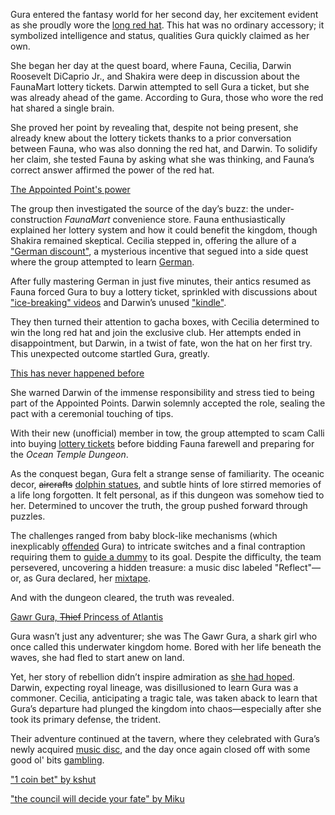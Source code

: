 <!-- title: Gawr Gura -->
<!-- status: Alive -->

Gura entered the fantasy world for her second day, her excitement evident as she proudly wore the [long red hat](https://www.youtube.com/live/bOIlLaFiiE4?feature=shared&t=482). This hat was no ordinary accessory; it symbolized intelligence and status, qualities Gura quickly claimed as her own.

She began her day at the quest board, where Fauna, Cecilia, Darwin Roosevelt DiCaprio Jr., and Shakira were deep in discussion about the FaunaMart lottery tickets. Darwin attempted to sell Gura a ticket, but she was already ahead of the game. According to Gura, those who wore the red hat shared a single brain.

She proved her point by revealing that, despite not being present, she already knew about the lottery tickets thanks to a prior conversation between Fauna, who was also donning the red hat, and Darwin. To solidify her claim, she tested Fauna by asking what she was thinking, and Fauna’s correct answer affirmed the power of the red hat.

[The Appointed Point's power](#embed:https://www.youtube.com/live/bOIlLaFiiE4?t=648)

The group then investigated the source of the day’s buzz: the under-construction _FaunaMart_ convenience store. Fauna enthusiastically explained her lottery system and how it could benefit the kingdom, though Shakira remained skeptical. Cecilia stepped in, offering the allure of a ["German discount"](https://www.youtube.com/live/bOIlLaFiiE4?feature=shared&t=1123), a mysterious incentive that segued into a side quest where the group attempted to learn [German](https://www.youtube.com/live/bOIlLaFiiE4?feature=shared&t=1210).

After fully mastering German in just five minutes, their antics resumed as Fauna forced Gura to buy a lottery ticket, sprinkled with discussions about ["ice-breaking" videos](https://www.youtube.com/live/bOIlLaFiiE4?feature=shared&t=1785) and Darwin’s unused ["kindle"](https://www.youtube.com/live/bOIlLaFiiE4?feature=shared&t=1937).

They then turned their attention to gacha boxes, with Cecilia determined to win the long red hat and join the exclusive club. Her attempts ended in disappointment, but Darwin, in a twist of fate, won the hat on her first try. This unexpected outcome startled Gura, greatly.

[This has never happened before](#embed:https://www.youtube.com/live/bOIlLaFiiE4?t=2111)

She warned Darwin of the immense responsibility and stress tied to being part of the Appointed Points. Darwin solemnly accepted the role, sealing the pact with a ceremonial touching of tips.

With their new (unofficial) member in tow, the group attempted to scam Calli into buying [lottery tickets](https://www.youtube.com/live/bOIlLaFiiE4?feature=shared&t=2658) before bidding Fauna farewell and preparing for the _Ocean Temple Dungeon_.

As the conquest began, Gura felt a strange sense of familiarity. The oceanic decor, ~~aircrafts~~ [dolphin statues](https://www.youtube.com/live/bOIlLaFiiE4?feature=shared&t=5735), and subtle hints of lore stirred memories of a life long forgotten. It felt personal, as if this dungeon was somehow tied to her. Determined to uncover the truth, the group pushed forward through puzzles.

The challenges ranged from baby block-like mechanisms (which inexplicably [offended](https://www.youtube.com/live/bOIlLaFiiE4?feature=shared&t=5870) Gura) to intricate switches and a final contraption requiring them to [guide a dummy](https://www.youtube.com/live/bOIlLaFiiE4?feature=shared&t=6604) to its goal. Despite the difficulty, the team persevered, uncovering a hidden treasure: a music disc labeled "Reflect"—or, as Gura declared, her [mixtape](https://www.youtube.com/live/bOIlLaFiiE4?feature=shared&t=8434).

And with the dungeon cleared, the truth was revealed.

[Gawr Gura, ~~Thief~~ Princess of Atlantis](#embed:https://www.youtube.com/live/bOIlLaFiiE4?t=8698)

Gura wasn’t just any adventurer; she was The Gawr Gura, a shark girl who once called this underwater kingdom home. Bored with her life beneath the waves, she had fled to start anew on land.

Yet, her story of rebellion didn’t inspire admiration as [she had hoped](https://www.youtube.com/live/bOIlLaFiiE4?feature=shared&t=8786). Darwin, expecting royal lineage, was disillusioned to learn Gura was a commoner. Cecilia, anticipating a tragic tale, was taken aback to learn that Gura’s departure had plunged the kingdom into chaos—especially after she took its primary defense, the trident.

Their adventure continued at the tavern, where they celebrated with Gura’s newly acquired [music disc](https://www.youtube.com/live/bOIlLaFiiE4?feature=shared&t=9204), and the day once again closed off with some good ol' bits [gambling](https://www.youtube.com/live/bOIlLaFiiE4?feature=shared&t=9761).

["1 coin bet" by kshut](https://x.com/shutowl/status/1830517595768000529)

["the council will decide your fate" by Miku](https://x.com/Mikururun/status/1830701638472081531)
